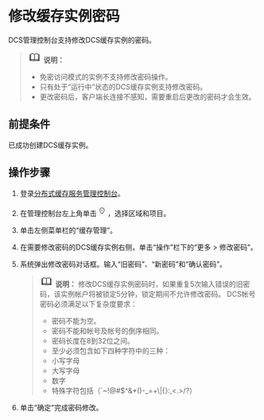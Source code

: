 # 修改缓存实例密码<a name="ZH-CN_TOPIC_0148195238"></a>

DCS管理控制台支持修改DCS缓存实例的密码。

>![](public_sys-resources/icon-note.gif) **说明：** 
>-   免密访问模式的实例不支持修改密码操作。
>-   只有处于“运行中”状态的DCS缓存实例支持修改密码。
>-   更改密码后，客户端长连接不感知，需要重启后更改的密码才会生效。

## 前提条件<a name="section34216874"></a>

已成功创建DCS缓存实例。

## 操作步骤<a name="section39516413"></a>

1.  登录[分布式缓存服务管理控制台](https://console.huaweicloud.com/dcs)。
2.  在管理控制台左上角单击![](figures/icon-region.png)，选择区域和项目。
3.  单击左侧菜单栏的“缓存管理”。
4.  在需要修改密码的DCS缓存实例右侧，单击“操作”栏下的“更多 \> 修改密码”。
5.  系统弹出修改密码对话框。输入“旧密码”、“新密码”和“确认密码”。

    >![](public_sys-resources/icon-note.gif) **说明：** 
    >修改DCS缓存实例密码时，如果重复5次输入错误的旧密码，该实例帐户将被锁定5分钟，锁定期间不允许修改密码。
    >DCS帐号密码必须满足以下复杂度要求：
    >-   密码不能为空。
    >-   密码不能和帐号及帐号的倒序相同。
    >-   密码长度在8到32位之间。
    >-   至少必须包含如下四种字符中的三种：
    >    -   小写字母
    >    -   大写字母
    >    -   数字
    >    -   特殊字符包括（\`\~!@\#$^&\*\(\)-\_=+\\|\{\}:,<.\>/?）

6.  单击“确定”完成密码修改。

